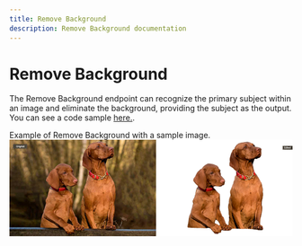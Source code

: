 ```yaml
---
title: Remove Background
description: Remove Background documentation
---
```


# Remove Background

The Remove Background endpoint can recognize the primary subject within an image and eliminate the background, providing the subject as the output. You can see a code sample [here.](/guides/code_sample/index.md#remove-background).<br />

Example of Remove Background with a sample image.
![alt image](imagecutout_cutout_example.png?raw=true "Original Image") 